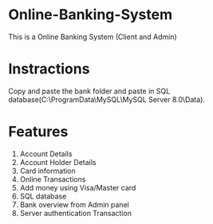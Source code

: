 # Online-Banking-System
This is a Online Banking System (Client and Admin)

# Instractions
Copy and paste the bank folder and paste in SQL database(C:\ProgramData\MySQL\MySQL Server 8.0\Data).

# Features
1. Account Details
2. Account Holder Details
3. Card information
4. Online Transactions
5. Add money using Visa/Master card
6. SQL database
7. Bank overview from Admin panel
8. Server authentication  Transaction

